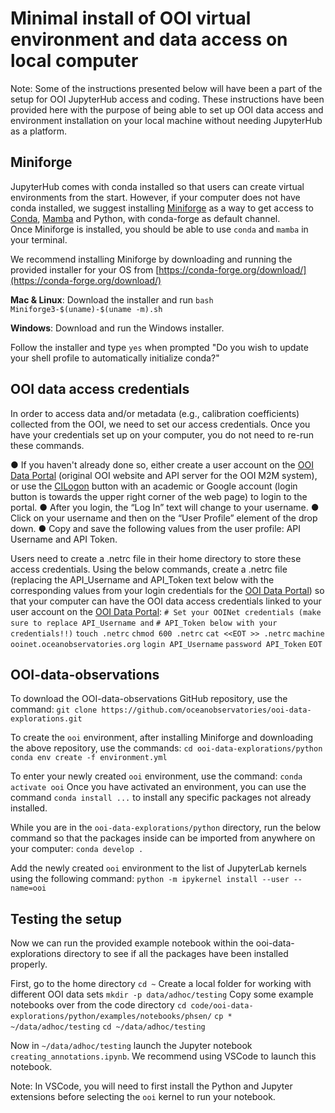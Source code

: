 # Minimal install of OOI virtual environment and data access on local computer

Note: Some of the instructions presented below will have been a part of the setup for OOI JupyterHub access and coding. These instructions have been provided here with the purpose of being able to set up OOI data access and environment installation on your local machine without needing JupyterHub as a platform.

## Miniforge

JupyterHub comes with conda installed so that users can create virtual environments from the start. However, if your computer does not have conda installed, we suggest installing [Miniforge](https://github.com/conda-forge/miniforge) as a way to get access to [Conda](https://conda.io/), [Mamba](https://github.com/mamba-org/mamba) and Python, with conda-forge as default channel.  
Once Miniforge is installed, you should be able to use ```conda``` and ```mamba``` in your terminal.  

We recommend installing Miniforge by downloading and running the provided installer for your OS from [https://conda-forge.org/download/](https://conda-forge.org/download/)  

**Mac & Linux**: Download the installer and run ```bash Miniforge3-$(uname)-$(uname -m).sh```

**Windows**: Download and run the Windows installer.  

Follow the installer and type ```yes``` when prompted "Do you wish to update your shell profile to automatically initialize conda?" 

## OOI data access credentials

In order to access data and/or metadata (e.g., calibration coefficients) collected from the OOI, we need to set our access credentials. Once you have your credentials set up on your computer, you do not need to re-run these commands.

● If you haven't already done so, either create a user account on the [OOI Data Portal](https://ooinet.oceanobservatories.org/) (original OOI website and API server for the OOI M2M system), or use the [CILogon](https://cilogon.org/) button with an academic or Google account (login button is towards the upper right corner of the web page) to login to the portal.
● After you login, the “Log In” text will change to your username.
● Click on your username and then on the “User Profile” element of the drop down.
● Copy and save the following values from the user profile: API Username and API Token.

Users need to create a .netrc file in their home directory to store these access credentials. Using the below commands, create a .netrc file (replacing the API_Username and API_Token text below with the corresponding values from your login credentials for the [OOI Data Portal](https://ooinet.oceanobservatories.org/)) so that your computer can have the OOI data access credentials linked to your user account on the [OOI Data Portal](https://ooinet.oceanobservatories.org/):
```# Set your OOINet credentials (make sure to replace API_Username and```
```# API_Token below with your credentials!!)```
```touch .netrc```
```chmod 600 .netrc```
```cat <<EOT >> .netrc```
```machine ooinet.oceanobservatories.org```
```login API_Username```
```password API_Token```
```EOT```

## OOI-data-observations

To download the OOI-data-observations GitHub repository, use the command:
```git clone https://github.com/oceanobservatories/ooi-data-explorations.git```

To create the ```ooi``` environment, after installing Miniforge and downloading the above repository, use the commands:
```cd ooi-data-explorations/python```
```conda env create -f environment.yml```

To enter your newly created ```ooi``` environment, use the command:
```conda activate ooi```
Once you have activated an environment, you can use the command ```conda install ...``` to install any specific packages not already installed.

While you are in the ```ooi-data-explorations/python``` directory, run the below command so that the packages inside can be imported from anywhere on your computer:
```conda develop .```

Add the newly created ```ooi``` environment to the list of JupyterLab kernels using the following command:
```python -m ipykernel install --user --name=ooi```

## Testing the setup

Now we can run the provided example notebook within the ooi-data-explorations directory to see if all the packages have been installed properly. 

First, go to the home directory
```cd ~```
Create a local folder for working with different OOI data sets
```mkdir -p data/adhoc/testing```
Copy some example notebooks over from the code directory
```cd code/ooi-data-explorations/python/examples/notebooks/phsen/```
```cp * ~/data/adhoc/testing```
```cd ~/data/adhoc/testing```

Now in ```~/data/adhoc/testing``` launch the Jupyter notebook ```creating_annotations.ipynb```. We recommend using VSCode to launch this notebook.

Note: In VSCode, you will need to first install the Python and Jupyter extensions before selecting the ```ooi``` kernel to run your notebook.